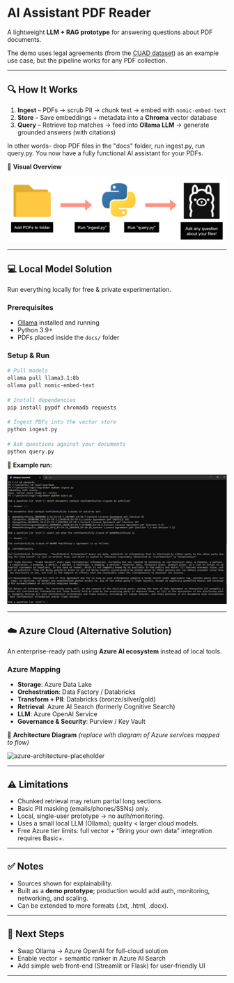 # AI Assistant PDF Reader

A lightweight **LLM + RAG prototype** for answering questions about PDF documents.

The demo uses legal agreements (from the [CUAD dataset](https://www.atticusprojectai.org/cuad)) as an example use case, but the pipeline works for any PDF collection.

---

## 🔍 How It Works

1. **Ingest** – PDFs → scrub PII → chunk text → embed with `nomic-embed-text`
2. **Store** – Save embeddings + metadata into a **Chroma** vector database
3. **Query** – Retrieve top matches → feed into **Ollama LLM** → generate grounded answers (with citations)

In other words- drop PDF files in the "docs" folder, run ingest.py, run query.py.
You now have a fully functional AI assistant for your PDFs.


📌 **Visual Overview**

![steps to use](https://raw.githubusercontent.com/Nikhil-Pickle/AI-Assistant-PDF-Reader/refs/heads/main/image.png)

---

## 💻 Local Model Solution

Run everything locally for free & private experimentation.

### Prerequisites

* [Ollama](https://ollama.ai) installed and running
* Python 3.9+
* PDFs placed inside the `docs/` folder

### Setup & Run

```bash
# Pull models
ollama pull llama3.1:8b
ollama pull nomic-embed-text

# Install dependencies
pip install pypdf chromadb requests

# Ingest PDFs into the vector store
python ingest.py

# Ask questions against your documents
python query.py
```

📸 **Example run:**

![example powershell output](https://raw.githubusercontent.com/Nikhil-Pickle/AI-Assistant-PDF-Reader/refs/heads/main/Screenshot%202025-08-26%20192915.png)

---

## ☁️ Azure Cloud (Alternative Solution)

An enterprise-ready path using **Azure AI ecosystem** instead of local tools.

### Azure Mapping

* **Storage**: Azure Data Lake
* **Orchestration**: Data Factory / Databricks
* **Transform + PII**: Databricks (bronze/silver/gold)
* **Retrieval**: Azure AI Search (formerly Cognitive Search)
* **LLM**: Azure OpenAI Service
* **Governance & Security**: Purview / Key Vault

📌 **Architecture Diagram**
*(replace with diagram of Azure services mapped to flow)*

![azure-architecture-placeholder](https://via.placeholder.com/800x400.png?text=Azure+Architecture+Placeholder)

---

## ⚠️ Limitations

* Chunked retrieval may return partial long sections.
* Basic PII masking (emails/phones/SSNs) only.
* Local, single-user prototype → no auth/monitoring.
* Uses a small local LLM (Ollama); quality < larger cloud models.
* Free Azure tier limits: full vector + “Bring your own data” integration requires Basic+.

---

## ✅ Notes

* Sources shown for explainability.
* Built as a **demo prototype**; production would add auth, monitoring, networking, and scaling.
* Can be extended to more formats (.txt, .html, .docx).

---


## 🚀 Next Steps

* Swap Ollama → Azure OpenAI for full-cloud solution
* Enable vector + semantic ranker in Azure AI Search
* Add simple web front-end (Streamlit or Flask) for user-friendly UI

---
